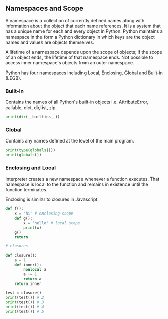 ## Namespaces and Scope

A namespace is a collection of currently defined names along with information about the object that each name references. It is a system that has a unique name for each and every object in Python. Python maintains a namespace in the form a Python dictionary in which keys are the object names and values are objects themselves.

A lifetime of a namespace depends upon the scope of objects; if the scope of an object ends, the lifetime of that namespace ends. Not possible to access inner namespace's objects from an outer namespace.

Python has four namespaces including Local, Enclosing, Global and Built-in (LEGB).

### Built-In

Contains the names of all Python's built-in objects i.e. AttributeError, callable, dict, dir,list, zip.

```py
print(dir(__builtins__))
```

### Global

Contains any names defined at the level of the main program.

```py
print(type(globals()))
print(globals())
```

### Enclosing and Local

Interpreter creates a new namespace whenever a function executes. That namespace is local to the function and remains in existence until the function terminates.

Enclosing is similar to closures in Javascript.

```py
def f():
    x = 'hi' # enclosing scope
    def g():
        x = 'hello' # local scope
        print(x)
    g()
    return
```

```py
# closures

def closure():
    a = 1
    def inner():
        nonlocal a
        a += 1
        return a
    return inner

test = closure()
print(test()) # 2
print(test()) # 3
print(test()) # 4
print(test()) # 5
```
